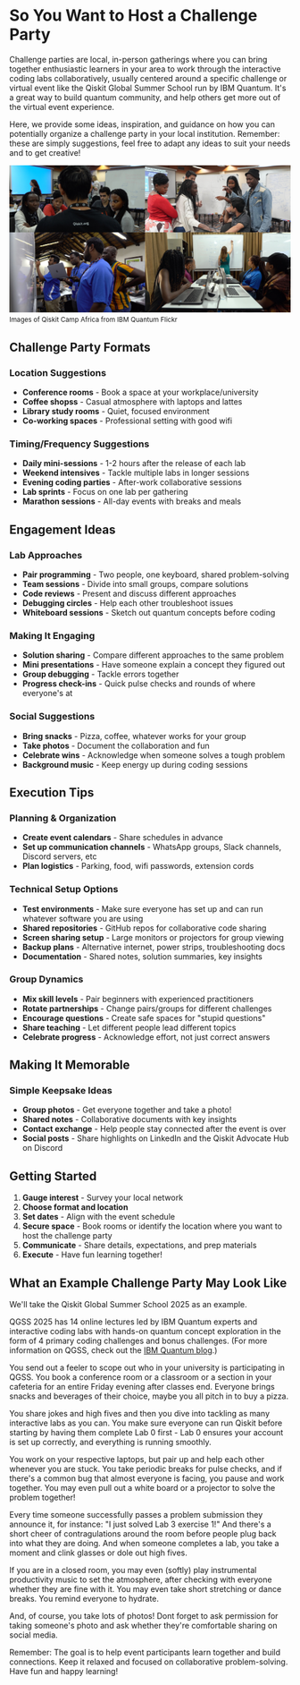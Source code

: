 # So You Want to Host a Challenge Party

Challenge parties are local, in-person gatherings where you can bring together enthusiastic learners in your area to work through the interactive coding labs collaboratively, usually centered around a specific challenge or virtual event like the Qiskit Global Summer School run by IBM Quantum. It's a great way to build quantum community, and help others get more out of the virtual event experience.

Here, we provide some ideas, inspiration, and guidance on how you can potentially organize a challenge party in your local institution. Remember: these are simply suggestions, feel free to adapt any ideas to suit your needs and to get creative! 

![Images from Qiskit Camp Africa](imgs/Qiskit_Camp_Africa.png)
<small>Images of Qiskit Camp Africa from IBM Quantum Flickr</small>


## Challenge Party Formats

### Location Suggestions
- **Conference rooms** - Book a space at your workplace/university
- **Coffee shopss** - Casual atmosphere with laptops and lattes
- **Library study rooms** - Quiet, focused environment
- **Co-working spaces** - Professional setting with good wifi


### Timing/Frequency Suggestions
- **Daily mini-sessions** - 1-2 hours after the release of each lab
- **Weekend intensives** - Tackle multiple labs in longer sessions
- **Evening coding parties** - After-work collaborative sessions
- **Lab sprints** - Focus on one lab per gathering
- **Marathon sessions** - All-day events with breaks and meals

## Engagement Ideas

### Lab Approaches
- **Pair programming** - Two people, one keyboard, shared problem-solving
- **Team sessions** - Divide into small groups, compare solutions
- **Code reviews** - Present and discuss different approaches
- **Debugging circles** - Help each other troubleshoot issues
- **Whiteboard sessions** - Sketch out quantum concepts before coding

### Making It Engaging
- **Solution sharing** - Compare different approaches to the same problem
- **Mini presentations** - Have someone explain a concept they figured out
- **Group debugging** - Tackle errors together
- **Progress check-ins** - Quick pulse checks and rounds of where everyone's at

### Social Suggestions
- **Bring snacks** - Pizza, coffee, whatever works for your group
- **Take photos** - Document the collaboration and fun
- **Celebrate wins** - Acknowledge when someone solves a tough problem
- **Background music** - Keep energy up during coding sessions

## Execution Tips

### Planning & Organization
- **Create event calendars** - Share schedules in advance
- **Set up communication channels** - WhatsApp groups, Slack channels, Discord servers, etc
- **Plan logistics** - Parking, food, wifi passwords, extension cords

### Technical Setup Options
- **Test environments** - Make sure everyone has set up and can run whatever software you are using
- **Shared repositories** - GitHub repos for collaborative code sharing
- **Screen sharing setup** - Large monitors or projectors for group viewing
- **Backup plans** - Alternative internet, power strips, troubleshooting docs
- **Documentation** - Shared notes, solution summaries, key insights

### Group Dynamics
- **Mix skill levels** - Pair beginners with experienced practitioners
- **Rotate partnerships** - Change pairs/groups for different challenges
- **Encourage questions** - Create safe spaces for "stupid questions"
- **Share teaching** - Let different people lead different topics
- **Celebrate progress** - Acknowledge effort, not just correct answers

## Making It Memorable

### Simple Keepsake Ideas
- **Group photos** - Get everyone together and take a photo!
- **Shared notes** - Collaborative documents with key insights
- **Contact exchange** - Help people stay connected after the event is over
- **Social posts** - Share highlights on LinkedIn and the Qiskit Advocate Hub on Discord

## Getting Started

1. **Gauge interest** - Survey your local network
2. **Choose format and location** 
3. **Set dates** - Align with the event schedule 
4. **Secure space** - Book rooms or identify the location where you want to host the challenge party
5. **Communicate** - Share details, expectations, and prep materials
6. **Execute** - Have fun learning together!


## What an Example Challenge Party May Look Like

We'll take the Qiskit Global Summer School 2025 as an example.

 QGSS 2025 has 14 online lectures led by IBM Quantum experts and interactive coding labs with hands-on quantum concept exploration in the form of 4 primary coding challenges and bonus challenges. (For more information on QGSS, check out the [IBM Quantum blog](https://www.ibm.com/quantum/blog/qiskit-summer-school-2025).)

You send out a feeler to scope out who in your university is participating in QGSS. You book a conference room or a classroom or a section in your cafeteria for an entire Friday evening after classes end. Everyone brings snacks and beverages of their choice, maybe you all pitch in to buy a pizza. 

You share jokes and high fives and then you dive into tackling as many interactive labs as you can. You make sure everyone can run Qiskit before starting by having them complete Lab 0 first - Lab 0 ensures your account is set up correctly, and everything is running smoothly.

You work on your respective laptops, but pair up and help each other whenever you are stuck. You take periodic breaks for pulse checks, and if there's a common bug that almost everyone is facing, you pause and work together. You may even pull out a white board or a projector to solve the problem together!

Every time someone successfully passes a problem submission they announce it, for instance: "I just solved Lab 3 exercise 1!" And there's a short cheer of contragulations around the room before people plug back into what they are doing. And when someone completes a lab, you take a moment and clink glasses or dole out high fives.

If you are in a closed room, you may even (softly) play instrumental productivity music to set the atmosphere, after checking with everyone whether they are fine with it. You may even take short stretching or dance breaks. You remind everyone to hydrate.

And, of course, you take lots of photos! Dont forget to ask permission for taking someone's photo and ask whether they're comfortable sharing on social media.

Remember: The goal is to help event participants learn together and build connections. Keep it relaxed and focused on collaborative problem-solving. Have fun and happy learning!